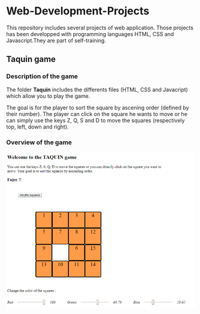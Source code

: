 # Web-Development-Projects


This repository includes several projects of web application.
Those projects has been developped with programming languages HTML, CSS and Javascript.They are part of self-training. 



## Taquin game

### Description of the game

The folder **Taquin** includes the differents files (HTML, CSS and Javacript) which allow you to play the game.


The goal is for the player to sort the square by ascening order (defined by their number). The player can click on the square he wants to move or he can simply use the keys Z, Q, S and D to move the squares (respectively top, left, down and right).


### Overview of the game 

![Taquin game](Taquin/game_demonstration.PNG)

